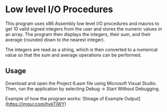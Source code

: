 # Low level I/O Procedures

This program uses x86 Assembly low level I/O procedures and macros to get 10 valid signed integers from the user and stores the numeric values in an
array. The program then displays the integers, their sum, and their average (rounded down to the nearest integer).

The integers are read as a string, which is then converted to a numerical value so that the sum and average operations can be performed. 

## Usage

Download and open the Project 6.asm file using Microsoft Visual Studio. Then, run the application by selecting Debug -> Start Without Debugging.

Example of how the program works:
![Image of Example Output]
(https://imgur.com/hvkTjWY)
